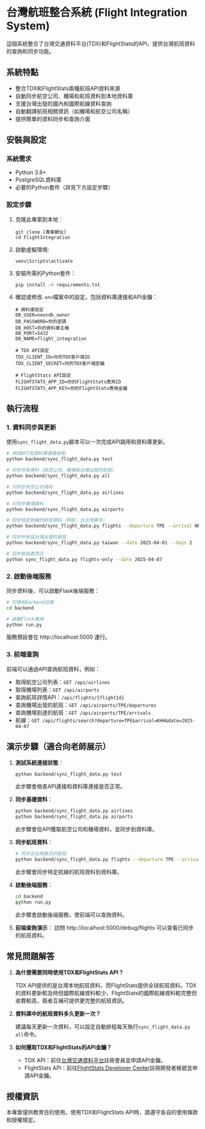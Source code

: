 # 台灣航班整合系統 (Flight Integration System)

這個系統整合了台灣交通資料平台(TDX)和FlightStats的API，提供台灣航班資料的查詢和同步功能。

## 系統特點

- 整合TDX和FlightStats兩種航班API資料來源
- 自動同步航空公司、機場和航班資料到本地資料庫
- 支援台灣出發的國內和國際航線資料查詢
- 自動翻譯航班相關資訊（如機場和航空公司名稱）
- 提供簡單的資料同步和查詢介面

## 安裝與設定

### 系統需求

- Python 3.8+
- PostgreSQL資料庫
- 必要的Python套件（詳見下方設定步驟）

### 設定步驟

1. 克隆此專案到本地：
   ```
   git clone [專案網址]
   cd FlightIntegration
   ```

2. 啟動虛擬環境:
   ```
   venv\Scripts\activate
   ```

3. 安裝所需的Python套件：
   ```
   pip install -r requirements.txt
   ```

4. 確認或修改`.env`檔案中的設定，包括資料庫連接和API金鑰：
   ```
   # 資料庫設定
   DB_USER=neondb_owner
   DB_PASSWORD=你的密碼
   DB_HOST=你的資料庫主機
   DB_PORT=5432
   DB_NAME=flight_integration
   
   # TDX API設定
   TDX_CLIENT_ID=你的TDX客戶端ID
   TDX_CLIENT_SECRET=你的TDX客戶端密鑰
   
   # FlightStats API設定
   FLIGHTSTATS_APP_ID=你的FlightStats應用ID
   FLIGHTSTATS_APP_KEY=你的FlightStats應用金鑰
   ```

## 執行流程

### 1. 資料同步與更新

使用`sync_flight_data.py`腳本可以一次完成API調用和資料庫更新。

```bash
# 測試API和資料庫連接狀態
python backend/sync_flight_data.py test

# 同步所有資料（航空公司、機場和台灣出發的航班）
python backend/sync_flight_data.py all

# 只同步航空公司資料
python backend/sync_flight_data.py airlines

# 只同步機場資料
python backend/sync_flight_data.py airports

# 同步特定航線的航班資料（例如：台北飛東京）
python backend/sync_flight_data.py flights --departure TPE --arrival NRT --date 2025-04-01 --days 2

# 同步所有從台灣出發的航班
python backend/sync_flight_data.py taiwan --date 2025-04-01 --days 2

# 同步航班表而已
python sync_flight_data.py flights-only --date 2025-04-07

```



### 2. 啟動後端服務

同步資料後，可以啟動Flask後端服務：

```bash
# 切換到backend目錄
cd backend

# 啟動Flask應用
python run.py
```

服務預設會在 http://localhost:5000 運行。

### 3. 前端查詢

前端可以通過API查詢航班資料，例如：

- 取得航空公司列表：`GET /api/airlines`
- 取得機場列表：`GET /api/airports`
- 查詢航班詳情API：`/api/flights/{flightId}`
- 查詢機場出發的航班：`GET /api/airports/TPE/departures`
- 查詢機場到達的航班：`GET /api/airports/TPE/arrivals`
- 航線：`GET /api/flights/search?departure=TPE&arrival=KHH&date=2025-04-07`

## 演示步驟（適合向老師展示）

1. **測試系統連接狀態**：
   ```bash
   python backend/sync_flight_data.py test
   ```
   此步驟會檢查API連接和資料庫連接是否正常。

2. **同步基礎資料**：
   ```bash
   python backend/sync_flight_data.py airlines
   python backend/sync_flight_data.py airports
   ```
   此步驟會從API獲取航空公司和機場資料，並同步到資料庫。

3. **同步航班資料**：
   ```bash
   # 同步台北飛東京的航班
   python backend/sync_flight_data.py flights --departure TPE --arrival NRT --date 2025-04-01 --days 1
   ```
   此步驟會同步特定航線的航班資料到資料庫。

4. **啟動後端服務**：
   ```bash
   cd backend
   python run.py
   ```
   此步驟會啟動後端服務，使前端可以查詢資料。

5. **前端查詢演示**：
   訪問 http://localhost:5000/debug/flights 可以查看已同步的航班資料。

## 常見問題解答

1. **為什麼需要同時使用TDX和FlightStats API？**
   
   TDX API提供的是台灣本地航班資料，而FlightStats提供全球航班資料。TDX的資料更新較及時但國際航線資料較少，FlightStats的國際航線資料較完整但收費較高，兩者互補可提供更完整的航班資訊。

2. **資料庫中的航班資料多久更新一次？**
   
   建議每天更新一次資料，可以設定自動排程每天執行`sync_flight_data.py all`命令。

3. **如何獲取TDX和FlightStats的API金鑰？**
   
   - TDX API：前往[台灣交通資料平台](https://tdx.transportdata.tw/)註冊會員並申請API金鑰。
   - FlightStats API：前往[FlightStats Developer Center](https://developer.flightstats.com/)註冊開發者帳號並申請API金鑰。

## 授權資訊

本專案僅供教育目的使用。使用TDX和FlightStats API時，請遵守各自的使用條款和授權規定。